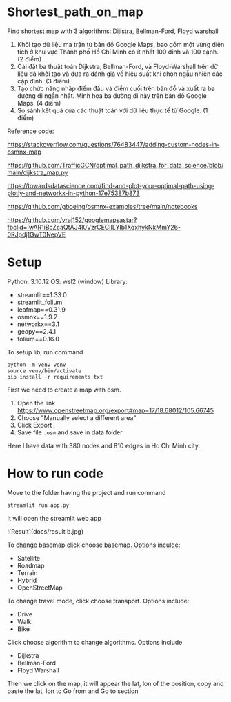 # Shortest_path_on_map
Find shortest map with 3 algorithms: Dijistra, Bellman-Ford, Floyd warshall 

1. Khởi tạo dữ liệu ma trận từ bản đồ Google Maps, bao gồm một vùng diện tích ở khu vực Thành phố Hồ Chí Minh có ít nhất 100 đỉnh và 100 cạnh. (2 điểm)
2. Cài đặt ba thuật toán Dijkstra, Bellman-Ford, và Floyd-Warshall trên dữ liệu đã khởi tạo và đưa ra đánh giá về hiệu suất khi chọn ngẫu nhiên các cặp đỉnh. (3 điểm)
3. Tạo chức năng nhập điểm đầu và điểm cuối trên bản đồ và xuất ra ba đường đi ngắn nhất. Minh họa ba đường đi này trên bản đồ Google Maps. (4 điểm)
4. So sánh kết quả của các thuật toán với dữ liệu thực tế từ Google. (1 điểm)

Reference code:
 
https://stackoverflow.com/questions/76483447/adding-custom-nodes-in-osmnx-map

https://github.com/TrafficGCN/optimal_path_dijkstra_for_data_science/blob/main/dijkstra_map.py

https://towardsdatascience.com/find-and-plot-your-optimal-path-using-plotly-and-networkx-in-python-17e75387b873

https://github.com/gboeing/osmnx-examples/tree/main/notebooks

https://github.com/vraj152/googlemapsastar?fbclid=IwAR1iBcZcaQtAJ4I0VzrCECIILYlb1XqxhykNkMmY26-0RJpdj1GwT0NepVE

# Setup

Python: 3.10.12
OS: wsl2 (window)
Library: 
- streamlit==1.33.0
- streamlit_folium 
- leafmap==0.31.9
- osmnx==1.9.2
- networkx==3.1
- geopy==2.4.1
- folium==0.16.0

To setup lib, run command

    python -m venv venv
    source venv/bin/activate
    pip install -r requirements.txt


First we need to create a map with osm. 
1. Open the link https://www.openstreetmap.org/export#map=17/18.68012/105.66745
2. Choose "Manually select a different area"
3. Click Export
4. Save file `.osm` and save in data folder

Here I have data with 380 nodes and 810 edges in Ho Chi Minh city. 

# How to run code

Move to the folder having the project and run command

    streamlit run app.py

It will open the streamlit web app

![Result](docs/result b.jpg)

To change basemap click choose basemap. Options inculde:
- Satellite
- Roadmap
- Terrain
- Hybrid
- OpenStreetMap

To change travel mode, click choose transport. Options include:
- Drive
- Walk
- Bike

Click choose algorithm to change algorithms. Options include
- Dijkstra
- Bellman-Ford
- Floyd Warshall

Then we click on the map, it will appear the lat, lon of the position, copy and paste the lat, lon to Go from and Go to section





